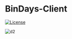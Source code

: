 # BinDays-Client

[![License](https://img.shields.io/badge/License-GPLv3-blue.svg)](LICENSE)

![d2](https://github.com/user-attachments/assets/c9dccc4d-eec1-4de5-b0e7-3e6767d66409)
